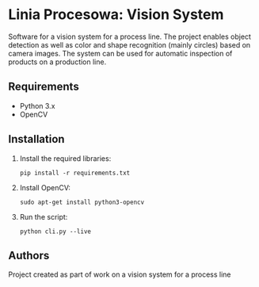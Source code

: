 # Linia Procesowa: Vision System

Software for a vision system for a process line. The project enables object detection as well as color and shape recognition (mainly circles) based on camera images. The system can be used for automatic inspection of products on a production line.

## Requirements

- Python 3.x
- OpenCV

## Installation

1. Install the required libraries:
    ```
    pip install -r requirements.txt
    ```

2. Install OpenCV:
    ```
    sudo apt-get install python3-opencv
    ```

3. Run the script:
    ```
    python cli.py --live
    ```

## Authors

Project created as part of work on a vision system for a process line